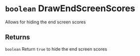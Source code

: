 # `boolean` DrawEndScreenScores

Allows for hiding the end screen scores

## Returns
`boolean` Return `true` to hide the end screen scores